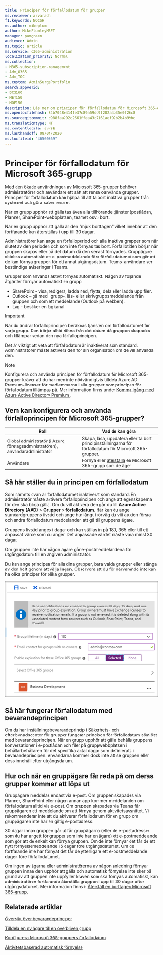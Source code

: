```yaml
---
title: Principer för förfallodatum för grupper
ms.reviewer: arvaradh
f1.keywords: NOCSH
ms.author: mikeplum
author: MikePlumleyMSFT
manager: pamgreen
audience: Admin
ms.topic: article
ms.service: o365-administration
localization_priority: Normal
ms.collection:
- M365-subscription-management
- Adm_O365
- Adm_TOC
ms.custom: AdminSurgePortfolio
search.appverid:
- BCS160
- MET150
- MOE150
description: Läs mer om principer för förfallodatum för Microsoft 365-grupper.
ms.openlocfilehash: 84b7048e414fe37c89a59dd9f282a4b35e0f26c8
ms.sourcegitcommit: d988faa292c2661ffea43c7161aef92b2b4b99bc
ms.translationtype: MT
ms.contentlocale: sv-SE
ms.lasthandoff: 08/04/2020
ms.locfileid: "46560369"
---
```

# <a name="microsoft-365-group-expiration-policy"></a>Principer för förfallodatum för Microsoft 365-grupp

Med den ökade användningen av Microsoft 365-grupper behöver administratörer och användare ett sätt att rensa oanvända grupper. Principer för förfallodatum kan hjälpa till att ta bort inaktiva grupper från systemet och göra saker renare.

När en grupp upphör att gälla tas även alla tillhörande tjänster (postlådan, Planner, SharePoint-webbplatsen, teamet osv.) bort.

När en grupp upphör att gälla är den "mjuk borttagen" vilket innebär att den fortfarande kan återställas i upp till 30 dagar.

Administratörer kan ange en förfalloperiod och alla inaktiva grupper som når slutet av den perioden och som inte förnyas tas bort. Förfallotiden börjar när gruppen skapas eller på det datum då den senast förnyades. Gruppägare skickas automatiskt ett e-postmeddelande före förfallodatumet som gör att de kan förnya gruppen för ett annat utgångsdatum. Teams-användare ser beständiga aviseringar i Teams.

Grupper som används aktivt förnyas automatiskt. Någon av följande åtgärder förnyar automatiskt en grupp:
- SharePoint - visa, redigera, ladda ned, flytta, dela eller ladda upp filer.
- Outlook – gå med i grupp-, läs- eller skrivgruppsmeddelande från gruppen och som ett meddelande (Outlook på webben).
- Lag - besöker en lagkanal.

> [!IMPORTANT]
> När du ändrar förfalloprincipen beräknas tjänsten om förfallodatumet för varje grupp. Den börjar alltid räkna från det datum då gruppen skapades och tillämpar sedan den nya förfalloprincipen.

Det är viktigt att veta att förfallodatum är inaktiverat som standard. Administratörer måste aktivera den för sin organisation om de vill använda den.

> [!NOTE]
> Konfigurera och använda principen för förfallodatum för Microsoft 365-grupper kräver att du har men inte nödvändigtvis tilldela Azure AD Premium-licenser för medlemmarna i alla grupper som principen för förfallodatum tillämpas på. Mer information finns under [ Komma igång med Azure Active Directory Premium ](https://docs.microsoft.com/azure/active-directory/active-directory-get-started-premium).

## <a name="who-can-configure-and-use-the-microsoft-365-groups-expiration-policy"></a>Vem kan konfigurera och använda förfalloprincipen för Microsoft 365-grupper?

|Roll|Vad de kan göra|
|---------|---------|
|Global administratör (i Azure, företagsadministratören), användaradministratör|Skapa, läsa, uppdatera eller ta bort principinställningarna för förfallodatum för Microsoft 365-grupper.|
|Användare|Förnya eller [återställa](https://docs.microsoft.com/azure/active-directory/users-groups-roles/groups-restore-deleted) en Microsoft 365-grupp som de äger|

## <a name="how-to-set-the-expiration-policy"></a>Så här ställer du in principen om förfallodatum

Som nämnts ovan är förfallodatumet inaktiverat som standard. En administratör måste aktivera förfalloprincipen och ange att egenskaperna för den ska börja gälla. Om du vill aktivera den går du till **Azure Active Directory (AAD)**  >  **Grupper**  >  **förfallodatum**. Här kan du ange standardgruppens livstid och ange hur långt i förväg du vill att den första och andra förfallodatum meddelanden att gå till gruppens ägare.

Gruppens livstid anges i dagar och kan ställas in på 180, 365 eller till ett anpassat värde som du anger. Det anpassade värdet måste vara minst 30 dagar.

Om gruppen inte har någon ägare går e-postmeddelandena för utgångsdatum till en angiven administratör.

Du kan ange principen för alla dina grupper, bara valda grupper eller stänga av den helt genom att välja **Ingen**. Observera att du för närvarande inte kan ha olika principer för olika grupper.

![Skärmbild av inställningar för gruppförfallodatum i Azure Active Directory](../../media/azure-groups-expiration-settings.png)

## <a name="how-expiry-works-with-the-retention-policy"></a>Så här fungerar förfallodatum med bevarandeprincipen

Om du har inställningsbevarandeprincip i Säkerhets- och efterlevnadscenter för grupper fungerar principen för förfallodatum sömlöst med bevarandeprincipen. När en grupp upphör att gälla behålls gruppens konversationer i e-postlådan och filer på gruppwebbplatsen i behållarbehållaren för det specifika antal dagar som definierats i bevarandeprincipen. Användarna kommer dock inte att se gruppen eller dess innehåll efter utgångsdatum.

## <a name="how-and-when-a-group-owner-learns-if-their-groups-are-going-to-expire"></a>Hur och när en gruppägare får reda på om deras grupper kommer att löpa ut

Gruppägare meddelas endast via e-post. Om gruppen skapades via Planner, SharePoint eller någon annan app kommer meddelanden om förfallodatum alltid via e-post. Om gruppen skapades via Teams får gruppägaren ett meddelande om att förnya genom aktivitetsavsnittet. Vi rekommenderar inte att du aktiverar förfallodatum för en grupp om gruppägaren inte har en giltig e-postadress.

30 dagar innan gruppen går ut får gruppägarna (eller de e-postadresser som du har angett för grupper som inte har en ägare) ett e-postmeddelande som gör att de enkelt kan förnya gruppen. Om de inte förnyar det får de ett nytt förnyelsemeddelande 15 dagar före utgångsdatumet. Om de fortfarande inte har förnyat det får de ytterligare ett e-postmeddelande dagen före förfallodatumet.

Om ingen av ägarna eller administratörerna av någon anledning förnyar gruppen innan den upphör att gälla och automatisk förnyelse inte sker på grund av att gruppen inte uppfyller kraven som ska förnyas automatiskt, kan administratören fortfarande återställa gruppen i upp till 30 dagar efter utgångsdatumet. Mer information finns i: [Återställ en borttagen Microsoft 365-grupp](https://docs.microsoft.com/microsoft-365/admin/create-groups/restore-deleted-group).

## <a name="related-articles"></a>Relaterade artiklar

[Översikt över bevarandeprinciper](https://docs.microsoft.com/microsoft-365/compliance/retention-policies)

[Tilldela en ny ägare till en överbliven grupp](https://support.microsoft.com/office/86bb3db6-8857-45d1-95c8-f6d540e45732)

[Konfigurera Microsoft 365-gruppers förfallodatum](https://docs.microsoft.com/azure/active-directory/active-directory-groups-lifecycle-azure-portal)

[Aktivitetsbaserad automatisk förnyelse](https://docs.microsoft.com/azure/active-directory/users-groups-roles/groups-lifecycle)
